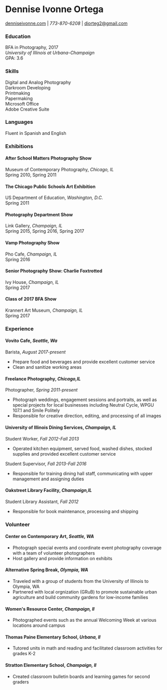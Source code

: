 # Dennise Ivonne Ortega   
[denniseivonne.com](https://denniseivonne.com/)  | _773-870-6208_ | [diorteg2@gmail.com](mailto:diorteg2@gmail.com)

### Education  
BFA in Photography, 2017  
_University of Illinois at Urbana-Champaign_  
GPA: 3.6  

### Skills    
Digital and Analog Photography  
Darkroom Developing  
Printmaking  
Papermaking  
Microsoft Office  
Adobe Creative Suite

### Languages  
Fluent in Spanish and English

### Exhibitions
#### After School Matters Photography Show  
Museum of Contemporary Photography, _Chicago, IL_  
Spring 2010, Spring 2011

#### The Chicago Public Schools Art Exhibition      
US Department of Education, _Washington, D.C._  
Spring 2011

#### Photography Department Show    
Link Gallery, _Champaign, IL_  
Spring 2015, Spring 2016, Spring 2017

#### Vamp Photography Show
Pho Cafe, _Champaign, IL_   
Spring 2016

#### Senior Photography Show: Charlie Foxtrotted  
Ivy House, _Champaign, IL_    
Spring 2017

#### Class of 2017 BFA Show  
Krannert Art Museum, _Champaign, IL_    
Spring 2017 

### Experience  
#### Vovito Cafe, _Seattle, Wa_ 
Barista, _August 2017-present_  
* Prepare food and beverages and provide excellent customer service
* Clean and sanitize working areas

#### Freelance Photography, _Chicago,IL_   
Photographer, _Spring 2011-present_  
* Photograph weddings, engagement sessions and portraits, as well as special projects for
local businesses including Neutral Cycle, WPGU 107.1 and Smile Politely  
* Responsible for creative direction, editing, and processing of all images    

#### University of Illinois Dining Services, _Champaign, IL_ 
Student Worker, _Fall 2012-Fall 2013_  
* Operated kitchen equipment, served food, washed dishes, stocked supplies and provided excellent customer service  

Student Supervisor, _Fall 2013-Fall 2016_  
* Responsible for training dining hall staff, communicating with upper management and assigning duties  

#### Oakstreet Library Facility, _Champaign,IL_
Student Library Assistant, _Fall 2012_  
* Responsible for book maintenance, processing and shipping  

### Volunteer  
#### Center on Contemporary Art, _Seattle, WA_  
* Photograph special events and coordinate event photography coverage with a team of volunteer photographers  
* Host gallery and provide information on exhibits  

#### Alternative Spring Break, _Olympia, WA_  
* Traveled with a group of students from the University of Illinois to Olympia, WA   
* Partnered with local orgnization (GRuB) to promote sustainable urban agriculture and build community gardens for low-income families    

#### Women's Resource Center, _Champaign, Il_  
* Photographed events such as the annual Welcoming Week at various locations around campus  

#### Thomas Paine Elementary School, _Urbana, Il_  
* Tutored units in math and reading and facilitated classroom activities for grades K-2  

#### Stratton Elementary School, _Champaign, Il_  
* Created classroom bulletin boards and learning games for second graders  
